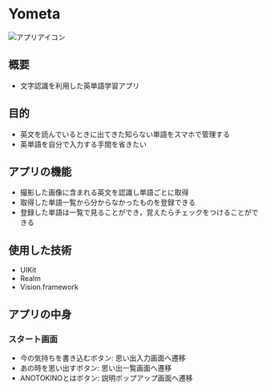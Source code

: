 # Yometa
![アプリアイコン](https://user-images.githubusercontent.com/75970153/142892557-2f1b894d-fd57-4f34-9795-3e04628b9069.jpg)

## 概要
- 文字認識を利用した英単語学習アプリ

## 目的
- 英文を読んでいるときに出てきた知らない単語をスマホで管理する
- 英単語を自分で入力する手間を省きたい

## アプリの機能
- 撮影した画像に含まれる英文を認識し単語ごとに取得
- 取得した単語一覧から分からなかったものを登録できる
- 登録した単語は一覧で見ることができ，覚えたらチェックをつけることができる

## 使用した技術
- UIKit
- Realm
- Vision.framework

## アプリの中身
### スタート画面
- 今の気持ちを書き込むボタン: 思い出入力画面へ遷移
- あの時を思い出すボタン: 思い出一覧画面へ遷移
- ANOTOKINOとはボタン: 説明ポップアップ画面へ遷移
